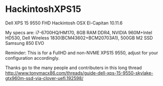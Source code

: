 # HackintoshXPS15
Dell XPS 15 9550 FHD Hackintosh
OSX El-Capitan 10.11.6

My specs are:
i7-6700HQ/HM170, 8GB RAM DDR4, NVIDIA 960M+Intel HD530, Dell Wireless 1830(BCM43602+BCM20703A1), 500GB M2 SSD Samsung 850 EVO

Reminder: This is for a FullHD and non-NVME XPS15 9550, adjust for your configuration accordingly.

Thanks go to the many people and contributers in this long thread http://www.tonymacx86.com/threads/guide-dell-xps-15-9550-skylake-gtx960m-ssd-via-clover-uefi.192598/
